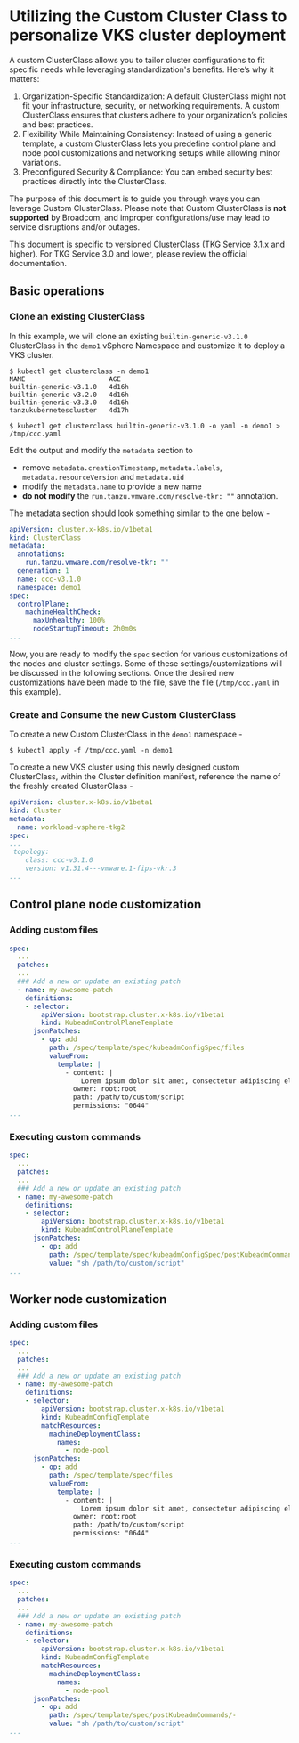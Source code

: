 # Utilizing the Custom Cluster Class to personalize VKS cluster deployment
A custom ClusterClass allows you to tailor cluster configurations to fit specific needs while leveraging standardization's benefits. Here’s why it matters:
1. Organization-Specific Standardization:
A default ClusterClass might not fit your infrastructure, security, or networking requirements. A custom ClusterClass ensures that clusters adhere to your organization’s policies and best practices.
2. Flexibility While Maintaining Consistency: 
Instead of using a generic template, a custom ClusterClass lets you predefine control plane and node pool customizations and networking setups while allowing minor variations.
3. Preconfigured Security & Compliance:
You can embed security best practices directly into the ClusterClass.

The purpose of this document is to guide you through ways you can leverage Custom ClusterClass. Please note that Custom ClusterClass is **not supported** by Broadcom, and improper configurations/use may lead to service disruptions and/or outages. 

This document is specific to versioned ClusterClass (TKG Service 3.1.x and higher). For TKG Service 3.0 and lower, please review the official documentation.

## Basic operations

### Clone an existing ClusterClass 
In this example, we will clone an existing `builtin-generic-v3.1.0` ClusterClass in the `demo1` vSphere Namespace and customize it to deploy a VKS cluster.

```
$ kubectl get clusterclass -n demo1                                        
NAME                     AGE
builtin-generic-v3.1.0   4d16h
builtin-generic-v3.2.0   4d16h
builtin-generic-v3.3.0   4d16h
tanzukubernetescluster   4d17h
```

```
$ kubectl get clusterclass builtin-generic-v3.1.0 -o yaml -n demo1 > /tmp/ccc.yaml
```

Edit the output and modify the `metadata` section to 
- remove `metadata.creationTimestamp`, `metadata.labels`, `metadata.resourceVersion` and `metadata.uid`
- modify the `metadata.name` to provide a new name
- **do not modify** the `run.tanzu.vmware.com/resolve-tkr: ""` annotation.

The metadata section should look something similar to the one below -

```yaml
apiVersion: cluster.x-k8s.io/v1beta1
kind: ClusterClass
metadata:
  annotations:
    run.tanzu.vmware.com/resolve-tkr: ""
  generation: 1
  name: ccc-v3.1.0
  namespace: demo1
spec:
  controlPlane:
    machineHealthCheck:
      maxUnhealthy: 100%
      nodeStartupTimeout: 2h0m0s
...
```
Now, you are ready to modify the `spec` section for various customizations of the nodes and cluster settings. Some of these settings/customizations will be discussed in the following sections. Once the desired new customizations have been made to the file, save the file (`/tmp/ccc.yaml` in this example). 

### Create and Consume the new Custom ClusterClass 
To create a new Custom ClusterClass in the `demo1` namespace - 
```
$ kubectl apply -f /tmp/ccc.yaml -n demo1
```

To create a new VKS cluster using this newly designed custom ClusterClass, within the Cluster definition manifest, reference the name of the freshly created ClusterClass - 

```yaml
apiVersion: cluster.x-k8s.io/v1beta1
kind: Cluster
metadata:
  name: workload-vsphere-tkg2
spec:
...
 topology:
    class: ccc-v3.1.0
    version: v1.31.4---vmware.1-fips-vkr.3
...
```

## Control plane node customization
### Adding custom files

```yaml
spec:
  ...
  patches:
  ...
  ### Add a new or update an existing patch
  - name: my-awesome-patch
    definitions:
    - selector:
        apiVersion: bootstrap.cluster.x-k8s.io/v1beta1
        kind: KubeadmControlPlaneTemplate
      jsonPatches:
        - op: add
          path: /spec/template/spec/kubeadmConfigSpec/files
          valueFrom:
            template: |
              - content: |
                  Lorem ipsum dolor sit amet, consectetur adipiscing elit...                
                owner: root:root
                path: /path/to/custom/script
                permissions: "0644"
...
```
### Executing custom commands

```yaml
spec:
  ...
  patches:
  ...
  ### Add a new or update an existing patch
  - name: my-awesome-patch
    definitions:
    - selector:
        apiVersion: bootstrap.cluster.x-k8s.io/v1beta1
        kind: KubeadmControlPlaneTemplate
      jsonPatches:
        - op: add
          path: /spec/template/spec/kubeadmConfigSpec/postKubeadmCommands/-
          value: "sh /path/to/custom/script"
...
```
## Worker node customization
### Adding custom files

```yaml
spec:
  ...
  patches:
  ...
  ### Add a new or update an existing patch
  - name: my-awesome-patch
    definitions:
    - selector:
        apiVersion: bootstrap.cluster.x-k8s.io/v1beta1
        kind: KubeadmConfigTemplate
        matchResources:
          machineDeploymentClass:
            names:
              - node-pool
      jsonPatches:
        - op: add
          path: /spec/template/spec/files
          valueFrom:
            template: |
              - content: |
                  Lorem ipsum dolor sit amet, consectetur adipiscing elit...                
                owner: root:root
                path: /path/to/custom/script
                permissions: "0644"
...
```
### Executing custom commands

```yaml
spec:
  ...
  patches:
  ...
  ### Add a new or update an existing patch
  - name: my-awesome-patch
    definitions:
    - selector:
        apiVersion: bootstrap.cluster.x-k8s.io/v1beta1
        kind: KubeadmConfigTemplate
        matchResources:
          machineDeploymentClass:
            names:
              - node-pool
      jsonPatches:
        - op: add
          path: /spec/template/spec/postKubeadmCommands/-
          value: "sh /path/to/custom/script"
...
```
